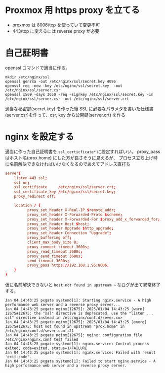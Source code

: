 # Proxmox 用 https proxy を立てる

 - proxmox は 8006/tcp を使っていて変更不可
 - 443/tcp に変えるには reverse proxy が必要

 # 自己証明書

 openssl コマンドで適当に作る。

    mkdir /etc/nginx/ssl
    openssl genrsa -out /etc/nginx/ssl/secret.key 4096
    openssl req -new -key /etc/nginx/ssl/secret.key  -out /etc/nginx/ssl/server.csr
    openssl x509 -days 3650 -req -signkey /etc/nginx/ssl/secret.key -in /etc/nginx/ssl/server.csr -out /etc/nginx/ssl/server.crt
 
適当な秘密鍵(secret.key) を作った後 SSL に必要なパラメタを書いた仕様書(server.csr)を作って、csr, key から公開鍵(server.crt) を作る

# nginx を設定する

適当に作った自己証明書を `ssl_certicficate*` に設定すればいい。
proxy_pass はホスト名(prox.home) にした方が良さそうに見えるが、 プロセス立ち上げ時に名前解決できなければいけなくなるのであえてアドレス直打ち

```/etc/nginx/conf.d/sever.conf 
server{
    listen 443 ssl;
    ssl on;
    ssl_certificate     /etc/nginx/ssl/server.crt;
    ssl_certificate_key /etc/nginx/ssl/secret.key;
    proxy_redirect off;

    location / {
          proxy_set_header X-Real-IP $remote_addr;
          proxy_set_header X-Forwarded-Proto $scheme;
          proxy_set_header X-Forwarded-For $proxy_add_x_forwarded_for;
          proxy_set_header Host $host;
          proxy_set_header Upgrade $http_upgrade;
          proxy_set_header Connection "Upgrade";
          proxy_buffering off;
          client_max_body_size 0;
          proxy_connect_timeout 3600s;
          proxy_read_timeout 3600s;
          proxy_send_timeout 3600s;
          send_timeout 3600s;
          proxy_pass https://192.168.1.95:8006;
    }
}
```

仮に名前解決できないと `host not found in upstream ~` なログが出て異常終了する。

```
Jan 04 14:43:25 pxgate systemd[1]: Starting nginx.service - A high performance web server and a reverse proxy server...
Jan 04 14:43:25 pxgate nginx[12675]: 2025/01/04 14:43:25 [warn] 12675#12675: the "ssl" directive is deprecated, use the "listen ... ssl" directive instead in /etc/nginx/conf.d/sever.co>
Jan 04 14:43:25 pxgate nginx[12675]: 2025/01/04 14:43:25 [emerg] 12675#12675: host not found in upstream "prox.home" in /etc/nginx/conf.d/sever.conf:21
Jan 04 14:43:25 pxgate nginx[12675]: nginx: configuration file /etc/nginx/nginx.conf test failed
Jan 04 14:43:25 pxgate systemd[1]: nginx.service: Control process exited, code=exited, status=1/FAILURE
Jan 04 14:43:25 pxgate systemd[1]: nginx.service: Failed with result 'exit-code'.
Jan 04 14:43:25 pxgate systemd[1]: Failed to start nginx.service - A high performance web server and a reverse proxy server.
```